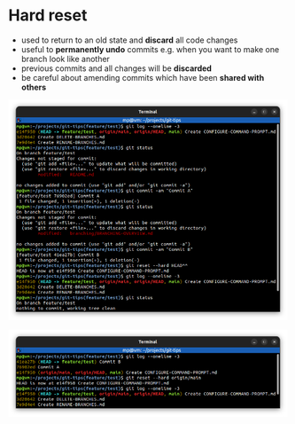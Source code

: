 # Hard reset

* used to return to an old state and **discard** all code changes
* useful to **permanently undo** commits e.g. when you want to make one branch look like another
* previous commits and all changes will be **discarded**
* be careful about amending commits which have been **shared with others**

![git-reset-hard.png](images/git-reset-hard.png)

![git-reset-hard-branch.png](images/git-reset-hard-branch.png)